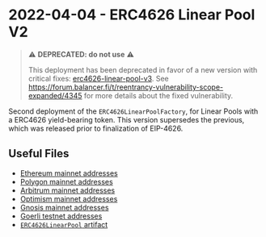 # 2022-04-04 - ERC4626 Linear Pool V2

> ⚠️ **DEPRECATED: do not use** ⚠️
>
> This deployment has been deprecated in favor of a new version with critical fixes: [erc4626-linear-pool-v3](../../20230206-erc4626-linear-pool-v3/).
> See https://forum.balancer.fi/t/reentrancy-vulnerability-scope-expanded/4345 for more details about the fixed vulnerability.

Second deployment of the `ERC4626LinearPoolFactory`, for Linear Pools with a ERC4626 yield-bearing token. This version supersedes the previous, which was released prior to finalization of EIP-4626.

## Useful Files

- [Ethereum mainnet addresses](./output/mainnet.json)
- [Polygon mainnet addresses](./output/polygon.json)
- [Arbitrum mainnet addresses](./output/arbitrum.json)
- [Optimism mainnet addresses](./output/optimism.json)
- [Gnosis mainnet addresses](./output/gnosis.json)
- [Goerli testnet addresses](./output/goerli.json)
- [`ERC4626LinearPool` artifact](./artifact/ERC4626LinearPool.json)
